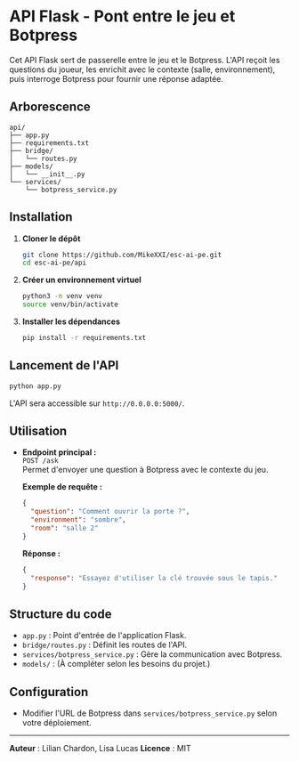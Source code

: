 # API Flask - Pont entre le jeu et Botpress

Cet API Flask sert de passerelle entre le jeu et le Botpress. L'API reçoit les questions du joueur, les enrichit avec le contexte (salle, environnement), puis interroge Botpress pour fournir une réponse adaptée.

## Arborescence

```
api/
├── app.py
├── requirements.txt
├── bridge/
│   └── routes.py
├── models/
│   └── __init__.py
└── services/
    └── botpress_service.py
```

## Installation

1. **Cloner le dépôt**  
   ```bash
   git clone https://github.com/MikeXXI/esc-ai-pe.git
   cd esc-ai-pe/api
   ```

2. **Créer un environnement virtuel**  
   ```bash
   python3 -m venv venv
   source venv/bin/activate
   ```

3. **Installer les dépendances**  
   ```bash
   pip install -r requirements.txt
   ```

## Lancement de l'API

```bash
python app.py
```

L'API sera accessible sur `http://0.0.0.0:5000/`.

## Utilisation

- **Endpoint principal :**  
  `POST /ask`  
  Permet d'envoyer une question à Botpress avec le contexte du jeu.

  **Exemple de requête :**
  ```json
  {
    "question": "Comment ouvrir la porte ?",
    "environment": "sombre",
    "room": "salle 2"
  }
  ```

  **Réponse :**
  ```json
  {
    "response": "Essayez d'utiliser la clé trouvée sous le tapis."
  }
  ```

## Structure du code

- `app.py` : Point d'entrée de l'application Flask.
- `bridge/routes.py` : Définit les routes de l'API.
- `services/botpress_service.py` : Gère la communication avec Botpress.
- `models/` : (À compléter selon les besoins du projet.)

## Configuration

- Modifier l'URL de Botpress dans `services/botpress_service.py` selon votre déploiement.

---

**Auteur** : Lilian Chardon, Lisa Lucas
**Licence** : MIT

